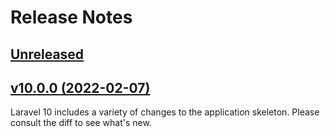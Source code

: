 # Release Notes

## [Unreleased](https://github.com/laravel/laravel/compare/v9.3.12...master)

## [v10.0.0 (2022-02-07)](https://github.com/laravel/laravel/compare/v9.3.12...master)

Laravel 10 includes a variety of changes to the application skeleton. Please consult the diff to see what's new.
